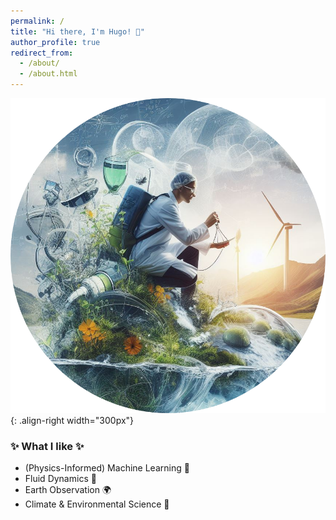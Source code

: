 ```yaml
---
permalink: /
title: "Hi there, I'm Hugo! 👋"
author_profile: true
redirect_from: 
  - /about/
  - /about.html
---
```


![Illustration showing my interests](/images/image_about_cropped.png){: .align-right width="300px"}

### ✨ What I like ✨
- (Physics-Informed) Machine Learning 🤖
- Fluid Dynamics 🌊
- Earth Observation 🌍
- Climate & Environmental Science 🌱

